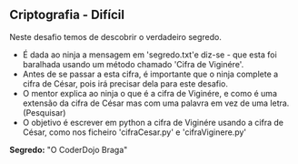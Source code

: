 ## Criptografia - Difícil

Neste desafio temos de descobrir o verdadeiro segredo.

- É dada ao ninja a mensagem em 'segredo.txt'e diz-se - que esta foi baralhada usando um método chamado 'Cifra de Viginére'.
- Antes de se passar a esta cifra, é importante que o ninja complete a cifra de César, pois irá precisar dela para este desafio.
- O mentor explica ao ninja o que é a cifra de Viginére, e como é uma extensão da cifra de César mas com uma palavra em vez de uma letra. (Pesquisar)
- O objetivo é escrever em python a cifra de Viginére usando a cifra de César, como nos ficheiro 'cifraCesar\.py' e 'cifraViginere\.py'


**Segredo:** "O CoderDojo Braga"